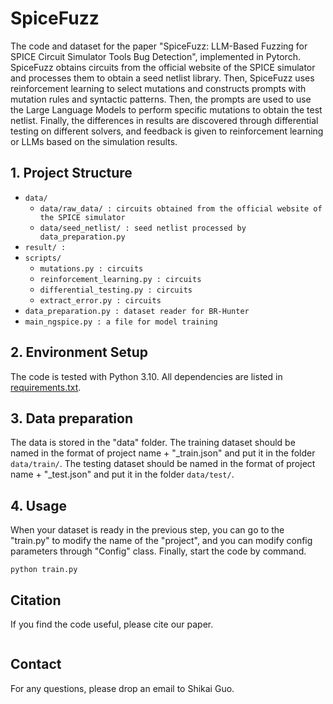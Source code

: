 # SpiceFuzz

The code and dataset for the paper "SpiceFuzz: LLM-Based Fuzzing for SPICE Circuit Simulator Tools Bug Detection", implemented in Pytorch. SpiceFuzz obtains circuits from the official website of the SPICE simulator and processes them to obtain a seed netlist library. Then, SpiceFuzz uses reinforcement learning to select mutations and constructs prompts with mutation rules and syntactic patterns. Then, the prompts are used to use the Large Language Models to perform specific mutations to obtain the test netlist. Finally, the differences in results are discovered through differential testing on different solvers, and feedback is given to reinforcement learning or LLMs based on the simulation results.

## 1. Project Structure
- `data/`
	- `data/raw_data/ : circuits obtained from the official website of the SPICE simulator`
	- `data/seed_netlist/ : seed netlist processed by data_preparation.py`
- `result/ : `
- `scripts/`
	- `mutations.py : circuits`
	- `reinforcement_learning.py : circuits`
	- `differential_testing.py : circuits`
	- `extract_error.py : circuits`
- `data_preparation.py : dataset reader for BR-Hunter`
- `main_ngspice.py : a file for model training`

## 2. Environment Setup

The code is tested with Python 3.10. All dependencies are listed in [requirements.txt](requirements.txt).

## 3. Data preparation
The data is stored in the "data" folder. The training dataset should be named in the format of project name + "_train.json" and put it in the folder `data/train/`. 
The testing dataset should be named in the format of project name + "_test.json" and put it in the folder `data/test/`.


## 4. Usage
When your dataset is ready in the previous step, you can go to the "train.py" to modify the name of the "project", and you can modify config parameters through "Config" class. Finally, start the code by command.


```
python train.py
```

## Citation

If you find the code useful, please cite our paper.
```

```

## Contact

For any questions, please drop an email to Shikai Guo.
